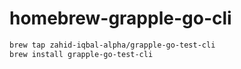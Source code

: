 # homebrew-grapple-go-cli

```bash
brew tap zahid-iqbal-alpha/grapple-go-test-cli
brew install grapple-go-test-cli
```
